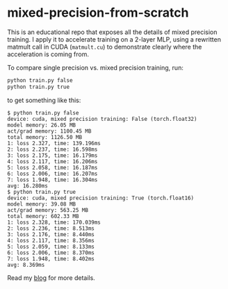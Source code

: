 # mixed-precision-from-scratch

This is an educational repo that exposes all the details of mixed 
precision training. I apply it to accelerate training on a 2-layer
MLP, using a rewritten matmult call in CUDA (`matmult.cu`) to demonstrate clearly
where the acceleration is coming from.

To compare single precision vs. mixed precision training, run:

```bash
python train.py false
python train.py true
```

to get something like this:
```
$ python train.py false
device: cuda, mixed precision training: False (torch.float32)
model memory: 26.05 MB
act/grad memory: 1100.45 MB
total memory: 1126.50 MB
1: loss 2.327, time: 139.196ms
2: loss 2.237, time: 16.598ms
3: loss 2.175, time: 16.179ms
4: loss 2.117, time: 16.206ms
5: loss 2.058, time: 16.187ms
6: loss 2.006, time: 16.207ms
7: loss 1.948, time: 16.304ms
avg: 16.280ms
$ python train.py true
device: cuda, mixed precision training: True (torch.float16)
model memory: 39.08 MB
act/grad memory: 563.25 MB
total memory: 602.33 MB
1: loss 2.328, time: 170.039ms
2: loss 2.236, time: 8.513ms
3: loss 2.176, time: 8.440ms
4: loss 2.117, time: 8.356ms
5: loss 2.059, time: 8.133ms
6: loss 2.006, time: 8.370ms
7: loss 1.948, time: 8.402ms
avg: 8.369ms
```

Read my [blog](https://tspeterkim.github.io/posts/mixed-precision-from-scratch) for more details.
